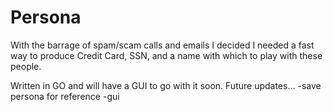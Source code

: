 # Persona
With the barrage of spam/scam calls and emails I decided I needed a fast way to produce Credit Card, SSN, and a name with which to play with these people.

Written in GO and will have a GUI to go with it soon.
Future updates...
-save persona for reference
-gui
